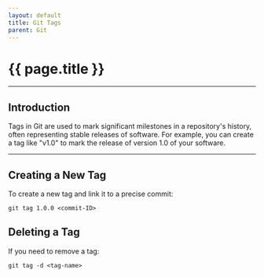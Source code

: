 ```yaml
---
layout: default
title: Git Tags
parent: Git
---
```


# {{ page.title }}

______________________________________________________________________

## Introduction

Tags in Git are used to mark significant milestones in a repository's history, often representing stable releases of software. For example, you can create a tag like "v1.0" to mark the release of version 1.0 of your software.

______________________________________________________________________

## Creating a New Tag

To create a new tag and link it to a precise commit:

```shell
git tag 1.0.0 <commit-ID>
```

## Deleting a Tag

If you need to remove a tag:

```shell
git tag -d <tag-name>
```
